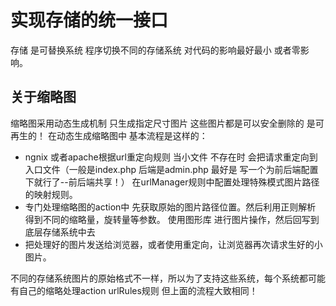 # 实现存储的统一接口

存储 是可替换系统 程序切换不同的存储系统 对代码的影响最好最小 或者零影响。

## 关于缩略图

缩略图采用动态生成机制 只生成指定尺寸图片 这些图片都是可以安全删除的  是可再生的！
在动态生成缩略图中 基本流程是这样的：

-   ngnix 或者apache根据url重定向规则 当小文件 不存在时 会把请求重定向到入口文件（一般是index.php 后端是admin.php 最好是
    写一个为前后端配置下就行了--前后端共享！）
    在urlManager规则中配置处理特殊模式图片路径的映射规则。
-   专门处理缩略图的action中 先获取原始的图片路径位置。然后利用正则解析 得到不同的缩略量，旋转量等参数。
    使用图形库 进行图片操作，然后回写到底层存储系统中去
-   把处理好的图片发送给浏览器，或者使用重定向，让浏览器再次请求生好的小图片。


不同的存储系统图片的原始格式不一样，所以为了支持这些系统，每个系统都可能有自己的缩略处理action urlRules规则
但上面的流程大致相同！
